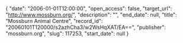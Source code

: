 {
  "date": "2006-01-01T12:00:00", 
  "open_access": false, 
  "target_url": "http://www.mossburn.org/", 
  "description": "", 
  "end_date": null, 
  "title": "Mossburn Animal Centre", 
  "record_id": "20060101T120000/s2azhCha3/w2WsHqXAT/EA==", 
  "publisher": "mossburn.org", 
  "slug": 117253, 
  "start_date": null
}


